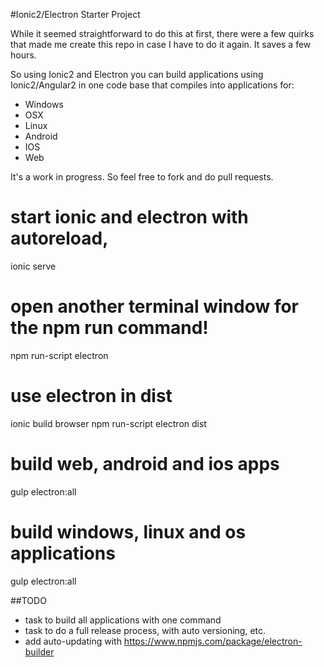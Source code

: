 #Ionic2/Electron Starter Project

While it seemed straightforward to do this at first, there were a few quirks that made me create this repo in case I have to do it again. It saves a few hours.

So using Ionic2 and Electron you can build applications using Ionic2/Angular2 in one code base that compiles into applications for:

- Windows
- OSX
- Linux
- Android
- IOS
- Web

It's a work in progress. So feel free to fork and do pull requests.

# start ionic and electron with autoreload,
ionic serve
# open another terminal window for the npm run command!
npm run-script electron

# use electron in dist
ionic build browser
npm run-script electron dist

# build web, android and ios apps
gulp electron:all

# build windows, linux and os applications
gulp electron:all

##TODO

- task to build all applications with one command
- task to do a full release process, with auto versioning, etc.
- add auto-updating with https://www.npmjs.com/package/electron-builder
